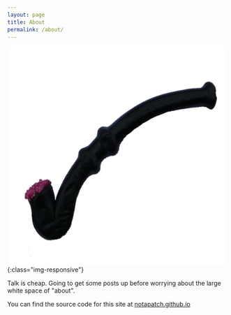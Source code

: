```yaml
---
layout: page
title: About
permalink: /about/
---
```


![This is not a pipe](/images/not-a-pipe.png){:class="img-responsive"}

Talk is cheap. Going to get some posts up before worrying about the large white space of "about".

You can find the source code for this site at [notapatch.github.io](https://github.com/notapatch/notapatch.github.io)
